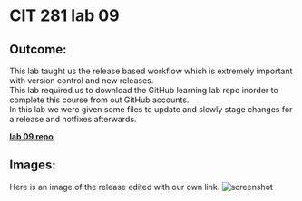 # CIT 281 lab 09

## Outcome:

This lab taught us the release based workflow which is extremely important with version control and new releases.   
This lab required us to download the GitHub learning lab repo inorder to complete this course from out GitHub accounts.   
In this lab we were given some files to update and slowly stage changes for a release and hotfixes afterwards.   
   
**[lab 09 repo](https://github.com/UO-CIT-Myles-P-D/cit281-lab09)**

## Images: 
   
Here is an image of the release edited with our own link. 
![screenshot](https://github.com/UO-CIT-Myles-P-D/cit281-lab09/blob/main/Screen%20Shot%202021-06-04%20at%207.15.26%20PM.png?raw=true)

